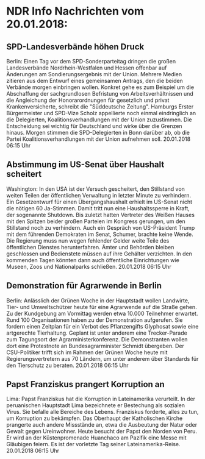 # NDR Info Nachrichten vom 20.01.2018:


## SPD-Landesverbände höhen Druck
Berlin: Einen Tag vor dem SPD-Sonderparteitag dringen die großen Landesverbände Nordrhein-Westfalen und Hessen offenbar auf Änderungen am Sondierungsergebnis mit der Union. Mehrere Medien zitieren aus dem Entwurf eines gemeinsamen Antrags, den die beiden Verbände morgen einbringen wollen. Konkret gehe es zum Beispiel um die Abschaffung der sachgrundlosen Befristung von Arbeitsverhältnissen und die Angleichung der Honorarordnungen für gesetzlich und privat Krankenversicherte, schreibt die "Süddeutsche Zeitung". Hamburgs Erster Bürgermeister und SPD-Vize Scholz appellierte noch einmal eindringlich an die Delegierten, Koalitionsverhandlungen mit der Union zuzustimmen. Die Entscheidung sei wichtig für Deutschland und wirke über die Grenzen hinaus. Morgen stimmen die SPD-Delegierten in Bonn darüber ab, ob die Partei Koalitionsverhandlungen mit der Union aufnehmen soll. 20.01.2018 06:15 Uhr 

## Abstimmung im US-Senat über Haushalt scheitert
Washington: In den USA ist der Versuch gescheitert, den Stillstand von weiten Teilen der öffentlichen Verwaltung in letzter Minute zu verhindern. Ein Gesetzentwurf für einen Übergangshaushalt erhielt im US-Senat nicht die nötigen 60 Ja-Stimmen. Damit tritt nun eine Haushaltssperre in Kraft, der sogenannte Shutdown. Bis zuletzt hatten Vertreter des Weißen Hauses mit den Spitzen beider großen Parteien im Kongress gerungen, um den Stillstand noch zu verhindern. Auch ein Gespräch von US-Präsident Trump mit dem führenden Demokraten im Senat, Schumer, brachte keine Wende. Die Regierung muss nun wegen fehlender Gelder weite Teile des öffentlichen Dienstes herunterfahren. Ämter und Behörden bleiben geschlossen und Bedienstete müssen auf ihre Gehälter verzichten. In den kommenden Tagen könnten dann auch öffentliche Einrichtungen wie Museen, Zoos und Nationalparks schließen. 20.01.2018 06:15 Uhr 

## Demonstration für Agrarwende in Berlin
Berlin: Anlässlich der Grünen Woche in der Hauptstadt wollen Landwirte, Tier- und Umweltschützer heute für eine Agrarwende auf die Straße gehen. Zu der Kundgebung am Vormittag werden etwa 10.000 Teilnehmer erwartet. Rund 100 Organisationen haben zu der Demonstration aufgerufen. Sie fordern einen Zeitplan für ein Verbot des Pflanzengifts Glyphosat sowie eine artgerechte Tierhaltung. Geplant ist unter anderem eine Trecker-Parade zum Tagungsort der Agrarministerkonferenz. Die Demonstranten wollen dort eine Protestnote an Bundesagrarminister Schmidt übergeben. Der CSU-Politiker trifft sich im Rahmen der Grünen Woche heute mit Regierungsvertretern aus 70 Ländern, um unter anderem über Standards für den Tierschutz zu beraten. 20.01.2018 06:15 Uhr 

## Papst Franziskus prangert Korruption an
Lima: Papst Franziskus hat die Korruption in Lateinamerika verurteilt. In der peruanischen Hauptstadt Lima bezeichnete er Bestechung als sozialen Virus. Sie befalle alle Bereiche des Lebens. Franziskus forderte, alles zu tun, um Korruption zu bekämpfen. Das Oberhaupt der Katholischen Kirche prangerte auch  andere Missstände an, etwa die Ausbeutung der Natur oder Gewalt gegen Ureinwohner. Heute besucht der Papst den Norden von Peru. Er wird an der Küstenpromenade Huanchaco am Pazifik eine Messe mit Gläubigen feiern. Es ist der vorletzte Tag seiner Lateinamerika-Reise. 20.01.2018 06:15 Uhr 
